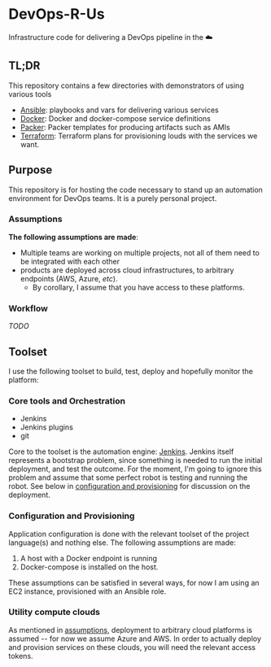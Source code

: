 # DevOps-R-Us

Infrastructure code for delivering a DevOps pipeline in the ☁️

## TL;DR

This repository contains a few directories with demonstrators of using various tools

- [Ansible](Ansible): playbooks and vars for delivering various services
- [Docker](Docker): Docker and docker-compose service definitions
- [Packer](Packer): Packer templates for producing artifacts such as AMIs
- [Terraform](Terraform): Terraform plans for provisioning louds with the services we want.

## Purpose

This repository is for hosting the code necessary to stand up an automation
environment for DevOps teams.
It is a purely personal project.

### Assumptions

**The following assumptions are made**:

- Multiple teams are working on multiple projects, not all of them need to be
  integrated with each other
- products are deployed across cloud infrastructures, to arbitrary endpoints
  (AWS, Azure, _etc_).
  - By corollary, I assume that you have access to these platforms.

### Workflow

<!-- insert workflow diagrams here -->
_TODO_

## Toolset

I use the following toolset to build, test, deploy and hopefully monitor the
platform:

### Core tools and Orchestration

- Jenkins
- Jenkins plugins
- git

Core to the toolset is the automation engine: [Jenkins](https://jenkins.io).
Jenkins itself represents a bootstrap problem, since something is needed to run
the initial deployment, and test the outcome. For the moment, I'm going to
ignore this problem and assume that some perfect robot is testing and running
the robot. See below in
[configuration and provisioning](#configuration-and-provisioning) for discussion
on the deployment.

### Configuration and Provisioning

Application configuration is done with the relevant toolset of the project
language(s) and nothing else. The following assumptions are made:

1. A host with a Docker endpoint is running
2. Docker-compose is installed on the host.

These assumptions can be satisfied in several ways, for now I am using an EC2 instance, provisioned with an Ansible role.

### Utility compute clouds

As mentioned in [assumptions](#assumptions), deployment to arbitrary cloud platforms is assumed -- for now we assume Azure and AWS.
In order to actually deploy and provision services on these clouds, you will need the relevant access tokens.
